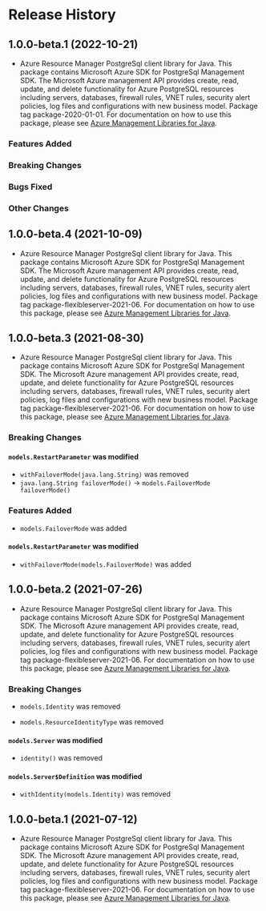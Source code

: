 # Release History

## 1.0.0-beta.1 (2022-10-21)

- Azure Resource Manager PostgreSql client library for Java. This package contains Microsoft Azure SDK for PostgreSql Management SDK. The Microsoft Azure management API provides create, read, update, and delete functionality for Azure PostgreSQL resources including servers, databases, firewall rules, VNET rules, security alert policies, log files and configurations with new business model. Package tag package-2020-01-01. For documentation on how to use this package, please see [Azure Management Libraries for Java](https://aka.ms/azsdk/java/mgmt).

### Features Added

### Breaking Changes

### Bugs Fixed

### Other Changes

## 1.0.0-beta.4 (2021-10-09)

- Azure Resource Manager PostgreSql client library for Java. This package contains Microsoft Azure SDK for PostgreSql Management SDK. The Microsoft Azure management API provides create, read, update, and delete functionality for Azure PostgreSQL resources including servers, databases, firewall rules, VNET rules, security alert policies, log files and configurations with new business model. Package tag package-flexibleserver-2021-06. For documentation on how to use this package, please see [Azure Management Libraries for Java](https://aka.ms/azsdk/java/mgmt).

## 1.0.0-beta.3 (2021-08-30)

- Azure Resource Manager PostgreSql client library for Java. This package contains Microsoft Azure SDK for PostgreSql Management SDK. The Microsoft Azure management API provides create, read, update, and delete functionality for Azure PostgreSQL resources including servers, databases, firewall rules, VNET rules, security alert policies, log files and configurations with new business model. Package tag package-flexibleserver-2021-06. For documentation on how to use this package, please see [Azure Management Libraries for Java](https://aka.ms/azsdk/java/mgmt).

### Breaking Changes

#### `models.RestartParameter` was modified

* `withFailoverMode(java.lang.String)` was removed
* `java.lang.String failoverMode()` -> `models.FailoverMode failoverMode()`

### Features Added

* `models.FailoverMode` was added

#### `models.RestartParameter` was modified

* `withFailoverMode(models.FailoverMode)` was added

## 1.0.0-beta.2 (2021-07-26)

- Azure Resource Manager PostgreSql client library for Java. This package contains Microsoft Azure SDK for PostgreSql Management SDK. The Microsoft Azure management API provides create, read, update, and delete functionality for Azure PostgreSQL resources including servers, databases, firewall rules, VNET rules, security alert policies, log files and configurations with new business model. Package tag package-flexibleserver-2021-06. For documentation on how to use this package, please see [Azure Management Libraries for Java](https://aka.ms/azsdk/java/mgmt).

### Breaking Changes

* `models.Identity` was removed

* `models.ResourceIdentityType` was removed

#### `models.Server` was modified

* `identity()` was removed

#### `models.Server$Definition` was modified

* `withIdentity(models.Identity)` was removed

## 1.0.0-beta.1 (2021-07-12)

- Azure Resource Manager PostgreSql client library for Java. This package contains Microsoft Azure SDK for PostgreSql Management SDK. The Microsoft Azure management API provides create, read, update, and delete functionality for Azure PostgreSQL resources including servers, databases, firewall rules, VNET rules, security alert policies, log files and configurations with new business model. Package tag package-flexibleserver-2021-06. For documentation on how to use this package, please see [Azure Management Libraries for Java](https://aka.ms/azsdk/java/mgmt).
